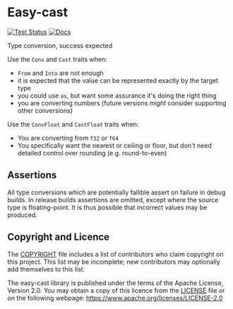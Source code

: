 Easy-cast
=========

[![Test Status](https://github.com/kas-gui/easy-cast/workflows/Tests/badge.svg?event=push)](https://github.com/kas-gui/easy-cast/actions)
[![Docs](https://docs.rs/easy-cast/badge.svg)](https://docs.rs/easy-cast)

Type conversion, success expected

Use the `Conv` and `Cast` traits when:

-   `From` and `Into` are not enough
-   it is expected that the value can be represented exactly by the target type
-   you could use `as`, but want some assurance it's doing the right thing
-   you are converting numbers (future versions *might* consider supporting
    other conversions)

Use the `ConvFloat` and `CastFloat` traits when:

-   You are converting from `f32` or `f64`
-   You specifically want the nearest or ceiling or floor, but don't need
    detailed control over rounding (e.g. round-to-even)

## Assertions

All type conversions which are potentially fallible assert on failure in
debug builds. In release builds assertions are omitted, except where the
source type is floating-point. It is thus possible that incorrect values may
be produced.


Copyright and Licence
-------

The [COPYRIGHT](COPYRIGHT) file includes a list of contributors who claim
copyright on this project. This list may be incomplete; new contributors may
optionally add themselves to this list.

The easy-cast library is published under the terms of the Apache License, Version 2.0.
You may obtain a copy of this licence from the [LICENSE](LICENSE) file or on
the following webpage: <https://www.apache.org/licenses/LICENSE-2.0>
